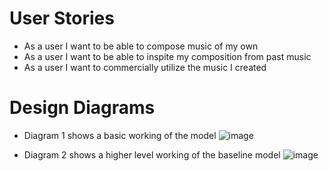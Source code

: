# User Stories

- As a user I want to be able to compose music of my own
- As a user I want to be able to inspite my composition from past music
- As a user I want to commercially utilize the music I created

# Design Diagrams
- Diagram 1 shows a basic working of the model
![image](https://user-images.githubusercontent.com/54280820/232319239-df07ecab-abb7-4ceb-adeb-24eb4fbc7679.png)

- Diagram 2 shows a higher level working of the baseline model
![image](https://user-images.githubusercontent.com/54280820/232319262-bbd06602-5da6-48f1-968f-dea41bf5d110.png)

